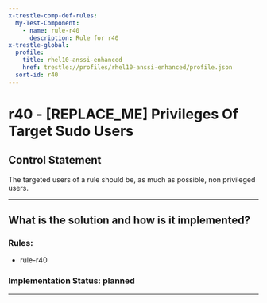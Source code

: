 ```yaml
---
x-trestle-comp-def-rules:
  My-Test-Component:
    - name: rule-r40
      description: Rule for r40
x-trestle-global:
  profile:
    title: rhel10-anssi-enhanced
    href: trestle://profiles/rhel10-anssi-enhanced/profile.json
  sort-id: r40
---
```


# r40 - \[REPLACE_ME\] Privileges Of Target Sudo Users

## Control Statement

The targeted users of a rule should be, as much as possible, non privileged users.

______________________________________________________________________

## What is the solution and how is it implemented?

<!-- For implementation status enter one of: implemented, partial, planned, alternative, not-applicable -->

<!-- Note that the list of rules under ### Rules: is read-only and changes will not be captured after assembly to JSON -->

<!-- Add control implementation description here for control: r40 -->

### Rules:

  - rule-r40

### Implementation Status: planned

______________________________________________________________________
